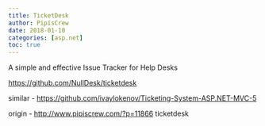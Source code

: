 ```yaml
---
title: TicketDesk
author: PipisCrew
date: 2018-01-10
categories: [asp.net]
toc: true
---
```


A simple and effective Issue Tracker for Help Desks

https://github.com/NullDesk/ticketdesk

similar - https://github.com/ivaylokenov/Ticketing-System-ASP.NET-MVC-5

origin - http://www.pipiscrew.com/?p=11866 ticketdesk